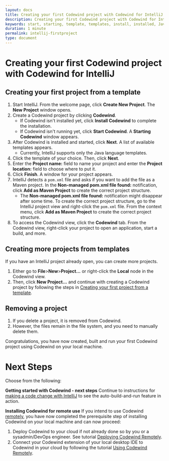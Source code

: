```yaml
---
layout: docs
title: Creating your first Codewind project with Codewind for IntelliJ
description: Creating your first Codewind project with Codewind for IntelliJ
keywords: start, starting, template, templates, install, installed, Java, location, locations, field, name, file, files, notification, notifications, pom.xml, structure, Maven, view, views, application, open, build, local, remove, removing, delete, deleting, system, change, changes, changing
duration: 1 minute
permalink: intellij-firstproject
type: document
---
```


# Creating your first Codewind project with Codewind for IntelliJ

## Creating your first project from a template
1. Start IntelliJ. From the welcome page, click **Create New Project**. The **New Project** window opens.
2. Create a Codewind project by clicking **Codewind**.
   - If Codewind isn't installed yet, click **Install Codewind** to complete the installation.
   - If Codewind isn't running yet, click **Start Codewind**. A **Starting Codewind** window appears.
3. After Codewind is installed and started, click **Next**. A list of available templates appears.
   - Currently, IntelliJ supports only the Java language templates.
4. Click the template of your choice. Then, click **Next**.
5. Enter the **Project name:** field to name your project and enter the **Project location:** field to choose where to put it.
6. Click **Finish**. A window for your project appears.
7. IntelliJ detects a `pom.xml` file and asks if you want to add the file as a Maven project. In the **Non-managed pom.xml file found:** notification, click **Add as Maven Project** to create the correct project structure.
   - The **Non-managed pom.xml file found:** notification might disappear after some time. To create the correct project structure, go to the IntelliJ project view and right-click the `pom.xml` file. From the context menu, click **Add as Maven Project** to create the correct project structure.
8. To access the Codewind view, click the **Codewind** tab. From the Codewind view, right-click your project to open an application, start a build, and more.

## Creating more projects from templates
If you have an IntelliJ project already open, you can create more projects.
1. Either go to **File**>**New**>**Project...** or right-click the **Local** node in the Codewind view.
2. Then, click **New Project...** and continue with creating a Codewind project by following the steps in [Creating your first project from a template](#creating-your-first-project-from-a-template).

## Removing a project
1. If you delete a project, it is removed from Codewind.
2. However, the files remain in the file system, and you need to manually delete them.

Congratulations, you have now created, built and run your first Codewind project using Codewind on your local machine.

# Next Steps

Choose from the following:

**Getting started with Codewind - next steps** Continue to instructions for [making a code change with IntelliJ](./intellij-codechange.html) to see the auto-build-and-run feature in action.

**Installing Codewind for remote use** If you intend to use Codewind [remotely](./remote-codewind-overview.html), you have now completed the prerequisite step of installing Codewind on your local machine and can now proceed: 

1. Deploy Codewind to your cloud if not already done so by you or a sysadmin/DevOps engineer. See tutorial [Deploying Codewind Remotely](./remote-deploying-codewind.html).
2. Connect your Codewind extension of your local desktop IDE to Codewind in your cloud by following the tutorial [Using Codewind Remotely](./remote-codewind-overview.html).